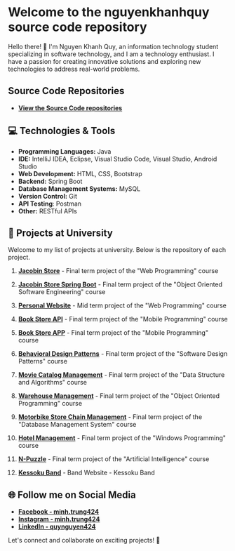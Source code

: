 # Welcome to the nguyenkhanhquy source code repository

Hello there! 👋 I'm Nguyen Khanh Quy, an information technology student specializing in software technology, and I am a technology enthusiast. I have a passion for creating innovative solutions and exploring new technologies to address real-world problems.

## Source Code Repositories

- **[View the Source Code repositories](https://github.com/nguyenkhanhquy?tab=repositories)**

## 💻 Technologies & Tools

- **Programming Languages:** Java
- **IDE:** IntelliJ IDEA, Eclipse, Visual Studio Code, Visual Studio, Android Studio
- **Web Development:** HTML, CSS, Bootstrap
- **Backend:** Spring Boot
- **Database Management Systems:** MySQL
- **Version Control:** Git
- **API Testing**: Postman
- **Other:** RESTful APIs

## 🚀 Projects at University

Welcome to my list of projects at university. Below is the repository of each project.

1. **[Jacobin Store](https://github.com/nguyenkhanhquy/jacobin-store)** - Final term project of the "Web Programming" course

1. **[Jacobin Store Spring Boot](https://github.com/nguyenkhanhquy/jacobin-store-spring-boot)** - Final term project of the "Object Oriented Software Engineering" course

1. **[Personal Website](https://github.com/nguyenkhanhquy/my-web-app)** - Mid term project of the "Web Programming" course

1. **[Book Store API](https://github.com/nguyenkhanhquy/bookstore-api)** - Final term project of the "Mobile Programming" course

1. **[Book Store APP](https://github.com/nguyenkhanhquy/bookstore-app)** - Final term project of the "Mobile Programming" course

1. **[Behavioral Design Patterns](https://github.com/nguyenkhanhquy/design-pattern)** - Final term project of the "Software Design Patterns" course

1. **[Movie Catalog Management](https://github.com/nguyenkhanhquy/movie-catalog-management)** - Final term project of the "Data Structure and Algorithms" course

1. **[Warehouse Management](https://github.com/nguyenkhanhquy/warehouse-management)** - Final term project of the "Object Oriented Programming" course

1. **[Motorbike Store Chain Management](https://github.com/nguyenkhanhquy/motorbike-store-chain-management)** - Final term project of the "Database Management System" course

1. **[Hotel Management](https://github.com/nguyenkhanhquy/hotel-management)** - Final term project of the "Windows Programming" course
   
1. **[N-Puzzle](https://github.com/nguyenkhanhquy/n-puzzle)** - Final term project of the "Artificial Intelligence" course

1. **[Kessoku Band](https://github.com/nguyenkhanhquy/kessoku-band)** - Band Website - Kessoku Band

## 🌐 Follow me on Social Media

- **[Facebook - minh.trung424](https://www.facebook.com/minh.trung424/)**
- **[Instagram - minh.trung424](https://www.instagram.com/minh.trung424/)**
- **[LinkedIn - quynguyen424](https://www.linkedin.com/in/quynguyen424/)**

Let's connect and collaborate on exciting projects! 🚀
